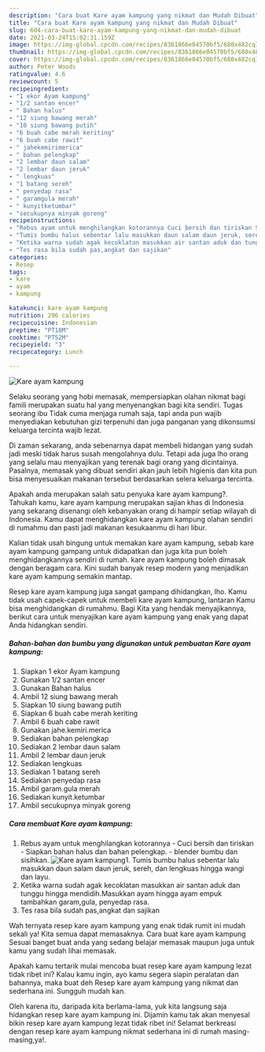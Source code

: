 ```yaml
---
description: "Cara buat Kare ayam kampung yang nikmat dan Mudah Dibuat"
title: "Cara buat Kare ayam kampung yang nikmat dan Mudah Dibuat"
slug: 604-cara-buat-kare-ayam-kampung-yang-nikmat-dan-mudah-dibuat
date: 2021-03-24T15:02:31.159Z
image: https://img-global.cpcdn.com/recipes/8361866e04570bf5/680x482cq70/kare-ayam-kampung-foto-resep-utama.jpg
thumbnail: https://img-global.cpcdn.com/recipes/8361866e04570bf5/680x482cq70/kare-ayam-kampung-foto-resep-utama.jpg
cover: https://img-global.cpcdn.com/recipes/8361866e04570bf5/680x482cq70/kare-ayam-kampung-foto-resep-utama.jpg
author: Peter Woods
ratingvalue: 4.6
reviewcount: 5
recipeingredient:
- "1 ekor Ayam kampung"
- "1/2 santan encer"
- " Bahan halus"
- "12 siung bawang merah"
- "10 siung bawang putih"
- "6 buah cabe merah keriting"
- "6 buah cabe rawit"
- " jahekemirimerica"
- " bahan pelengkap"
- "2 lembar daun salam"
- "2 lembar daun jeruk"
- " lengkuas"
- "1 batang sereh"
- " penyedap rasa"
- " garamgula merah"
- " kunyitketumbar"
- "secukupnya minyak goreng"
recipeinstructions:
- "Rebus ayam untuk menghilangkan kotorannya Cuci bersih dan tiriskan Siapkan bahan halus dan bahan pelengkap. blender bumbu dan sisihkan."
- "Tumis bumbu halus sebentar lalu masukkan daun salam daun jeruk, sereh, dan lengkuas hingga wangi dan layu."
- "Ketika warna sudah agak kecoklatan masukkan air santan aduk dan tunggu hingga mendidih.Masukkan ayam hingga ayam empuk tambahkan garam,gula, penyedap rasa."
- "Tes rasa bila sudah pas,angkat dan sajikan"
categories:
- Resep
tags:
- kare
- ayam
- kampung

katakunci: kare ayam kampung 
nutrition: 296 calories
recipecuisine: Indonesian
preptime: "PT18M"
cooktime: "PT52M"
recipeyield: "3"
recipecategory: Lunch

---
```



![Kare ayam kampung](https://img-global.cpcdn.com/recipes/8361866e04570bf5/680x482cq70/kare-ayam-kampung-foto-resep-utama.jpg)

Selaku seorang yang hobi memasak, mempersiapkan olahan nikmat bagi famili merupakan suatu hal yang menyenangkan bagi kita sendiri. Tugas seorang ibu Tidak cuma menjaga rumah saja, tapi anda pun wajib menyediakan kebutuhan gizi terpenuhi dan juga panganan yang dikonsumsi keluarga tercinta wajib lezat.

Di zaman  sekarang, anda sebenarnya dapat membeli hidangan yang sudah jadi meski tidak harus susah mengolahnya dulu. Tetapi ada juga lho orang yang selalu mau menyajikan yang terenak bagi orang yang dicintainya. Pasalnya, memasak yang dibuat sendiri akan jauh lebih higienis dan kita pun bisa menyesuaikan makanan tersebut berdasarkan selera keluarga tercinta. 



Apakah anda merupakan salah satu penyuka kare ayam kampung?. Tahukah kamu, kare ayam kampung merupakan sajian khas di Indonesia yang sekarang disenangi oleh kebanyakan orang di hampir setiap wilayah di Indonesia. Kamu dapat menghidangkan kare ayam kampung olahan sendiri di rumahmu dan pasti jadi makanan kesukaanmu di hari libur.

Kalian tidak usah bingung untuk memakan kare ayam kampung, sebab kare ayam kampung gampang untuk didapatkan dan juga kita pun boleh menghidangkannya sendiri di rumah. kare ayam kampung boleh dimasak dengan beragam cara. Kini sudah banyak resep modern yang menjadikan kare ayam kampung semakin mantap.

Resep kare ayam kampung juga sangat gampang dihidangkan, lho. Kamu tidak usah capek-capek untuk membeli kare ayam kampung, lantaran Kamu bisa menghidangkan di rumahmu. Bagi Kita yang hendak menyajikannya, berikut cara untuk menyajikan kare ayam kampung yang enak yang dapat Anda hidangkan sendiri.

<!--inarticleads1-->

##### Bahan-bahan dan bumbu yang digunakan untuk pembuatan Kare ayam kampung:

1. Siapkan 1 ekor Ayam kampung
1. Gunakan 1/2 santan encer
1. Gunakan  Bahan halus
1. Ambil 12 siung bawang merah
1. Siapkan 10 siung bawang putih
1. Siapkan 6 buah cabe merah keriting
1. Ambil 6 buah cabe rawit
1. Gunakan  jahe.kemiri.merica
1. Sediakan  bahan pelengkap
1. Sediakan 2 lembar daun salam
1. Ambil 2 lembar daun jeruk
1. Sediakan  lengkuas
1. Sediakan 1 batang sereh
1. Sediakan  penyedap rasa
1. Ambil  garam.gula merah
1. Sediakan  kunyit.ketumbar
1. Ambil secukupnya minyak goreng




<!--inarticleads2-->

##### Cara membuat Kare ayam kampung:

1. Rebus ayam untuk menghilangkan kotorannya - Cuci bersih dan tiriskan - Siapkan bahan halus dan bahan pelengkap. - blender bumbu dan sisihkan.
<img src="https://img-global.cpcdn.com/steps/b401190c7cba8873/160x128cq70/kare-ayam-kampung-langkah-memasak-1-foto.jpg" alt="Kare ayam kampung">1. Tumis bumbu halus sebentar lalu masukkan daun salam daun jeruk, sereh, dan lengkuas hingga wangi dan layu.
1. Ketika warna sudah agak kecoklatan masukkan air santan aduk dan tunggu hingga mendidih.Masukkan ayam hingga ayam empuk tambahkan garam,gula, penyedap rasa.
1. Tes rasa bila sudah pas,angkat dan sajikan




Wah ternyata resep kare ayam kampung yang enak tidak rumit ini mudah sekali ya! Kita semua dapat memasaknya. Cara buat kare ayam kampung Sesuai banget buat anda yang sedang belajar memasak maupun juga untuk kamu yang sudah lihai memasak.

Apakah kamu tertarik mulai mencoba buat resep kare ayam kampung lezat tidak ribet ini? Kalau kamu ingin, ayo kamu segera siapin peralatan dan bahannya, maka buat deh Resep kare ayam kampung yang nikmat dan sederhana ini. Sungguh mudah kan. 

Oleh karena itu, daripada kita berlama-lama, yuk kita langsung saja hidangkan resep kare ayam kampung ini. Dijamin kamu tak akan menyesal bikin resep kare ayam kampung lezat tidak ribet ini! Selamat berkreasi dengan resep kare ayam kampung nikmat sederhana ini di rumah masing-masing,ya!.

